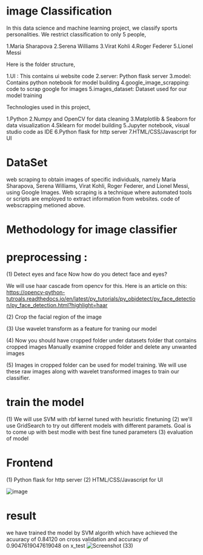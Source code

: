 # image Classification
In this data science and machine learning project, we classify sports personalities. We restrict classification to only 5 people,

1.Maria Sharapova
2.Serena Williams
3.Virat Kohli
4.Roger Federer
5.Lionel Messi

Here is the folder structure,

1.UI : This contains ui website code
2.server: Python flask server
3.model: Contains python notebook for model building
4.google_image_scrapping: code to scrap google for images
5.images_dataset: Dataset used for our model training

Technologies used in this project,

1.Python
2.Numpy and OpenCV for data cleaning
3.Matplotlib & Seaborn for data visualization
4.Sklearn for model building
5.Jupyter notebook, visual studio code as IDE
6.Python flask for http server
7.HTML/CSS/Javascript for UI

# DataSet
web scraping to obtain images of specific individuals, namely Maria Sharapova,
Serena Williams, Virat Kohli, Roger Federer, and Lionel Messi, using Google Images. 
Web scraping is a technique where automated tools or scripts are employed to extract information from websites.
code of webscrapping metioned above.

# Methodology for image classifier

# preprocessing : 

(1) Detect eyes and face
Now how do you detect face and eyes?

We will use haar cascade from opencv for this. Here is an article on this:
https://opencv-python-tutroals.readthedocs.io/en/latest/py_tutorials/py_objdetect/py_face_detection/py_face_detection.html?highlight=haar

(2)  Crop the facial region of the image

(3)  Use wavelet transform as a feature for traning our model

(4)  Now you should have cropped folder under datasets folder that contains cropped images
     Manually examine cropped folder and delete any unwanted images

(5) Images in cropped folder can be used for model training. We will use these raw images along with wavelet transformed images to train our classifier.

 # train the model
 (1) We will use SVM with rbf kernel tuned with heuristic finetuning
 (2) we'll use GridSearch to try out different models with different paramets. Goal is to come up with best modle with best fine tuned parameters
 (3) evaluation of model

 # Frontend
 (1) Python flask for http server 
 (2) HTML/CSS/Javascript for UI

 ![image](https://github.com/Nayan4567/CelebrityFaceRecognition/assets/123093364/5609bdc9-ae8c-4b95-962e-eb05f2e283c4)

 # result
 we have trained the model by SVM algorith which have achieved the acuuracy of 0.84120 on cross validation
 and accuracy of 0.9047619047619048 on x_test
 ![Screenshot (33)](https://github.com/Nayan4567/CelebrityFaceRecognition/assets/123093364/1d7c987d-7d76-4a73-b3a5-b2bbee4ed0f9)






 










